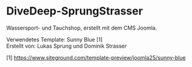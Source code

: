 # DiveDeep-SprungStrasser
Wassersport- und Tauchshop, erstellt mit dem CMS Joomla.

Verwendetes Template: Sunny Blue [1]<br />
Erstellt von: Lukas Sprung und Dominik Strasser

[1] https://www.siteground.com/template-preview/joomla25/sunny-blue
